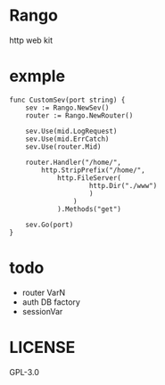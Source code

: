 # Rango
http web kit

# exmple
```golang
func CustomSev(port string) {
	sev := Rango.NewSev()
    router := Rango.NewRouter()
    
	sev.Use(mid.LogRequest)
    sev.Use(mid.ErrCatch)
    sev.Use(router.Mid)
    
    router.Handler("/home/",
        http.StripPrefix("/home/",
            http.FileServer(
                    http.Dir("./www")
                    )
                )
            ).Methods("get")

	sev.Go(port)
}
```

# todo
- router VarN
- auth DB factory
- sessionVar

# LICENSE
GPL-3.0
